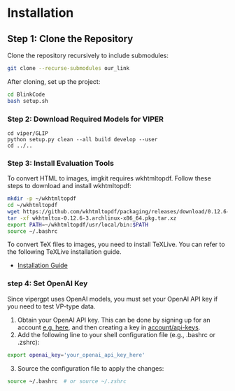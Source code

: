 # Installation
## Step 1: Clone the Repository
Clone the repository recursively to include submodules:
```bash
git clone --recurse-submodules our_link
```
After cloning, set up the project:
```bash
cd BlinkCode
bash setup.sh
```
### Step 2: Download Required Models for VIPER
```
cd viper/GLIP
python setup.py clean --all build develop --user
cd ../..
```
### Step 3: Install Evaluation Tools
To convert HTML to images, imgkit requires wkhtmltopdf. Follow these steps to download and install wkhtmltopdf:
```bash
mkdir -p ~/wkhtmltopdf
cd ~/wkhtmltopdf
wget https://github.com/wkhtmltopdf/packaging/releases/download/0.12.6-3/wkhtmltox-0.12.6-3.archlinux-x86_64.pkg.tar.xz
tar -xf wkhtmltox-0.12.6-3.archlinux-x86_64.pkg.tar.xz
export PATH=~/wkhtmltopdf/usr/local/bin:$PATH
source ~/.bashrc
```
To convert TeX files to images, you need to install TeXLive. You can refer to the following TeXLive installation guide.
- [Installation Guide](./Installl_TeXlive.md)

### step 4: Set OpenAI Key
Since vipergpt uses OpenAI models, you must set your OpenAI API key if you need to test VP-type data.
1. Obtain your OpenAI API key. This can be done by signing up for an account [e.g. here](https://platform.openai.com/), and then creating a key in [account/api-keys](https://platform.openai.com/account/api-keys). 
2. Add the following line to your shell configuration file (e.g., .bashrc or .zshrc):
```bash
export openai_key='your_openai_api_key_here'
```
3. Source the configuration file to apply the changes:
```bash
source ~/.bashrc  # or source ~/.zshrc
```